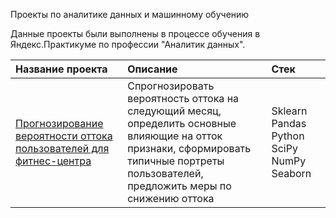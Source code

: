 Проекты по аналитике данных и машинному обучению

Данные проекты были выполнены в процессе обучения в Яндекс.Практикуме по профессии "Аналитик данных".

| Название проекта      | Описание                                     | Стек              |
| :-------------------- | :------------------------------------------- | :---------------- | 
| [Прогнозирование вероятности оттока пользователей для фитнес-центра](https://github.com/asanova-alexandra/asanova-portfolio/tree/main/ML) | Cпрогнозировать вероятность оттока на следующий месяц, определить основные влияющие на отток признаки, сформировать типичные портреты пользователей, предложить меры по снижению оттока| Sklearn Pandas Python SciPy NumPy Seaborn |

